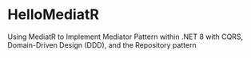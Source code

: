 # HelloMediatR
Using MediatR to Implement Mediator Pattern within .NET 8 with CQRS, Domain-Driven Design (DDD), and the Repository pattern
